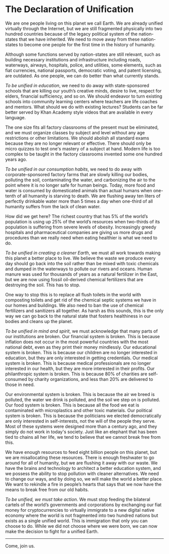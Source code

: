 # The Declaration of Unification



We are one people living on this planet we call Earth. We are already unified virtually through the Internet, but we are still fragmented physically into two hundred countries because of the legacy political system of the nation-states that we have inherited. We need to move away from these nation-states to become one people for the first time in the history of humanity.

Although some functions served by nation-states are still relevant, such as building necessary institutions and infrastructure including roads, waterways, airways, hospitals, police, and utilities, some elements, such as fiat currencies, national passports, democratic voting, and patent licensing, are outdated. As one people, we can do better than what currently stands.

*To be unified in education*, we need to do away with state-sponsored schools that are killing our youth’s creative minds, desire to live, respect for elders, financial sufficiency, and so on. We should endeavor to turn existing schools into community learning centers where teachers are life coaches and mentors. What should we do with existing lectures? Students can be far better served by Khan Academy style videos that are available in every language.

The one size fits all factory classrooms of the present must be eliminated, and we must organize classes by subject and level without any age restrictions or other limitations. We should abolish all standard exams because they are no longer relevant or effective. There should only be micro quizzes to test one's mastery of a subject at hand. Modern life is too complex to be taught in the factory classrooms invented some one hundred years ago.

*To be unified in our consumption habits*, we need to do away with corporate-sponsored factory farms that are slowly killing our bodies, polluting the soil, contaminating the water, and carbonizing the air to the point where it is no longer safe for human beings. Today, more food and water is consumed by domesticated animals than actual humans when one-tenth of all humanity is starving to death. We are flushing away ten liters of perfectly drinkable water more than 5 times a day when one-third of all humanity suffers from the lack of clean water.

How did we get here? The richest country that has 5% of the world’s population is using up 25% of the world’s resources when two-thirds of its population is suffering from severe levels of obesity. Increasingly greedy hospitals and pharmaceutical companies are giving us more drugs and procedures than we really need when eating healthier is what we need to do.

*To be unified in creating a cleaner Earth*, we must all work towards making this planet a better place to live. We believe the waste we produce every day should go back into the soil rather than be mixed with toxic chemicals and dumped in the waterways to pollute our rivers and oceans. Human manure was used for thousands of years as a natural fertilizer in the East, but we are now using fossil oil-derived chemical fertilizers that are destroying the soil. This has to stop.

One way to stop this is to replace all flush toilets in the world with composting toilets and get rid of the chemical septic systems we have in our homes and buildings. We also need to ban the use of chemical fertilizers and sanitizers all together. As harsh as this sounds, this is the only way we can go back to the natural state that fosters healthiness in our bodies and cleans up the planet.

*To be unified in mind and spirit*, we must acknowledge that many parts of our institutions are broken. Our financial system is broken. This is because inflation does not occur in the most powerful countries with the most national debt, even as they print their money mindlessly. Our educational system is broken. This is because our children are no longer interested in education, but they are only interested in getting credentials. Our medical system is broken. This is because medical professionals are no longer interested in our health, but they are more interested in their profits. Our philanthropic system is broken. This is because 80% of charities are self-consumed by charity organizations, and less than 20% are delivered to those in need. 

Our environmental system is broken. This is because the air we breed is polluted, the water we drink is polluted, and the soil we step on is polluted. Our food system is broken. This is because all the food we eat is contaminated with microplastics and other toxic materials. Our political system is broken. This is because the politicians we elected democratically are only interested in self-interests, not the will of the people they serve. Most of these systems were designed more than a century ago, and they simply do not work in today's society. Just like an elephant that has been tied to chains all her life, we tend to believe that we cannot break free from this.

We have enough resources to feed eight billion people on this planet, but we are misallocating these resources. There is enough freshwater to go around for all of humanity, but we are flushing it away with our waste. We have the brains and technology to architect a better education system, and we possess the ability to stop pollution with cleaner alternatives. We need to change our ways, and by doing so, we will make the world a better place. We want to rekindle a fire in people’s hearts that says that we now have the means to break free from our old habits.

*To be unified, we must take action*. We must stop feeding the bilateral cartels of the world’s governments and corporations by exchanging our fiat money for cryptocurrencies to virtually immigrate to a new digital native economy where the world is not fragmented into two hundred nations but exists as a single unified world. This is immigration that only you can choose to do. While we did not choose where we were born, we can now make the decision to fight for a unified Earth.

---



Come, join us.